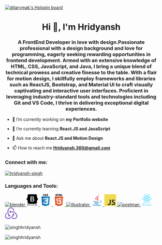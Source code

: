 [![@larymak's Holopin board](https://holopin.me/larymak)](https://holopin.io/@larymak)
<h1 align="center">Hi 👋, I'm Hridyansh</h1>
<h3 align="center">A FrontEnd Developer in love with design.Passionate professional with a design background and love for programming, eagerly seeking rewarding opportunities in frontend development. Armed with an extensive knowledge of HTML, CSS, JavaScript, and Java, I bring a unique blend of technical prowess and creative finesse to the table. With a flair for motion design, I skillfully employ frameworks and libraries such as ReactJS, Bootstrap, and Material UI to craft visually captivating and interactive user interfaces. Proficient in leveraging industry-standard tools and technologies including Git and VS Code, I thrive in delivering exceptional digital experiences.</h3>

- 🔭 I’m currently working on **my Portfolio website**

- 🌱 I’m currently learning **React.JS and JavaScript**

- 💬 Ask me about **React.JS and Motion Design**

- 📫 How to reach me **Hridyansh.360@gmail.com**

<h3 align="left">Connect with me:</h3>
<p align="left">
<a href="https://linkedin.com/in/hridyansh-singh" target="blank"><img align="center" src="https://raw.githubusercontent.com/rahuldkjain/github-profile-readme-generator/master/src/images/icons/Social/linked-in-alt.svg" alt="hridyansh-singh" height="30" width="40" /></a>
</p>

<h3 align="left">Languages and Tools:</h3>
<p align="left"> <a href="https://www.blender.org/" target="_blank" rel="noreferrer"> <img src="https://download.blender.org/branding/community/blender_community_badge_white.svg" alt="blender" width="40" height="40"/> </a> <a href="https://getbootstrap.com" target="_blank" rel="noreferrer"> <img src="https://raw.githubusercontent.com/devicons/devicon/master/icons/bootstrap/bootstrap-plain-wordmark.svg" alt="bootstrap" width="40" height="40"/> </a> <a href="https://www.w3schools.com/css/" target="_blank" rel="noreferrer"> <img src="https://raw.githubusercontent.com/devicons/devicon/master/icons/css3/css3-original-wordmark.svg" alt="css3" width="40" height="40"/> </a> <a href="https://www.w3.org/html/" target="_blank" rel="noreferrer"> <img src="https://raw.githubusercontent.com/devicons/devicon/master/icons/html5/html5-original-wordmark.svg" alt="html5" width="40" height="40"/> </a> <a href="https://www.adobe.com/in/products/illustrator.html" target="_blank" rel="noreferrer"> <img src="https://www.vectorlogo.zone/logos/adobe_illustrator/adobe_illustrator-icon.svg" alt="illustrator" width="40" height="40"/> </a> <a href="https://www.java.com" target="_blank" rel="noreferrer"> <img src="https://raw.githubusercontent.com/devicons/devicon/master/icons/java/java-original.svg" alt="java" width="40" height="40"/> </a> <a href="https://developer.mozilla.org/en-US/docs/Web/JavaScript" target="_blank" rel="noreferrer"> <img src="https://raw.githubusercontent.com/devicons/devicon/master/icons/javascript/javascript-original.svg" alt="javascript" width="40" height="40"/> </a> <a href="https://postman.com" target="_blank" rel="noreferrer"> <img src="https://www.vectorlogo.zone/logos/getpostman/getpostman-icon.svg" alt="postman" width="40" height="40"/> </a> <a href="https://reactjs.org/" target="_blank" rel="noreferrer"> <img src="https://raw.githubusercontent.com/devicons/devicon/master/icons/react/react-original-wordmark.svg" alt="react" width="40" height="40"/> </a> <a href="https://redux.js.org" target="_blank" rel="noreferrer"> <img src="https://raw.githubusercontent.com/devicons/devicon/master/icons/redux/redux-original.svg" alt="redux" width="40" height="40"/> </a> </p>

<p><img align="center" src="https://github-readme-stats.vercel.app/api/top-langs?username=singhhridyansh&show_icons=true&locale=en&layout=compact" alt="singhhridyansh" /></p>

<p><img align="center" src="https://github-readme-streak-stats.herokuapp.com/?user=singhhridyansh&" alt="singhhridyansh" /></p>
